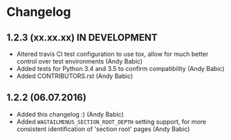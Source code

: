 Changelog
=========

1.2.3 (xx.xx.xx) IN DEVELOPMENT
---------------------------------

* Altered travis CI test configuration to use tox, allow for much better
  control over test environments (Andy Babic)
* Added tests for Python 3.4 and 3.5 to confirm compatibility (Andy Babic)
* Added CONTRIBUTORS.rst (Andy Babic)


1.2.2 (06.07.2016)
------------------

 * Added this changelog :) (Andy Babic)
 * Added `WAGTAILMENUS_SECTION_ROOT_DEPTH` setting support, for more consistent identification of 'section root' pages (Andy Babic)


